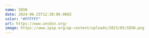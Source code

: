 ```yaml
---
name: SDSN
date: 2024-06-25T12:30:00.000Z
color: "#FFFFFF"
url: https://www.unsdsn.org/
image: https://www.ipsp.org/wp-content/uploads/2023/05/SDSN.png
---
```

